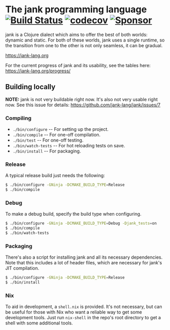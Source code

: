 # The jank programming language [![Build Status](https://app.travis-ci.com/jank-lang/jank.svg?branch=main)](https://travis-ci.com/github/jank-lang/jank) [![codecov](https://codecov.io/gh/jank-lang/jank/branch/main/graph/badge.svg)](https://codecov.io/gh/jank-lang/jank) [![Sponsor](https://img.shields.io/static/v1?label=Sponsor&message=%E2%9D%A4&logo=GitHub&link=https://github.com/sponsors/jeaye&color=red)](https://github.com/sponsors/jeaye)

jank is a Clojure dialect which aims to offer the best of both worlds: dynamic
and static. For both of these worlds, jank uses a single runtime, so the
transition from one to the other is not only seamless, it can be gradual.

https://jank-lang.org

For the current progress of jank and its usability, see the tables here: https://jank-lang.org/progress/

## Building locally
**NOTE:** jank is not very buildable right now. It's also not very usable right
now. See this issue for details: https://github.com/jank-lang/jank/issues/7

### Compiling
* `./bin/configure` -- For setting up the project.
* `./bin/compile` -- For one-off compilation.
* `./bin/test` -- For one-off testing.
* `./bin/watch-tests` -- For hot reloading tests on save.
* `./bin/install` -- For packaging.

### Release
A typical release build just needs the following:

```bash
$ ./bin/configure -GNinja -DCMAKE_BUILD_TYPE=Release
$ ./bin/compile
```

### Debug
To make a debug build, specify the build type when configuring.

```bash
$ ./bin/configure -GNinja -DCMAKE_BUILD_TYPE=Debug -Djank_tests=on
$ ./bin/compile
$ ./bin/watch-tests
```

### Packaging
There's also a script for installing jank and all its necessary dependencies.
Note that this includes a lot of header files, which are necessary for jank's
JIT compilation.

```bash
$ ./bin/configure -GNinja -DCMAKE_BUILD_TYPE=Release
$ ./bin/install
```

### Nix
To aid in development, a `shell.nix` is provided. It's not necessary, but can be
useful for those with Nix who want a reliable way to get some development tools.
Just run `nix-shell` in the repo's root directory to get a shell with some
additional tools.
